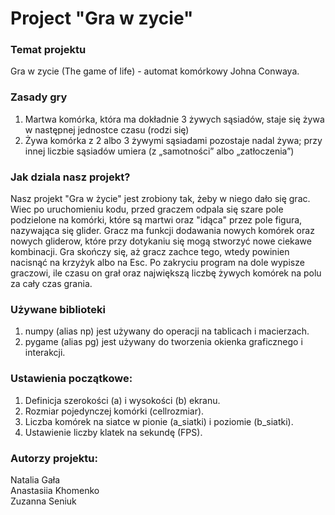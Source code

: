 # Project "Gra w zycie"
### Temat projektu
Gra w zycie (The game of life) - automat komórkowy Johna Conwaya.
### Zasady gry
1. Martwa komórka, która ma dokładnie 3 żywych sąsiadów, staje się żywa w następnej jednostce czasu (rodzi się)  
2. Żywa komórka z 2 albo 3 żywymi sąsiadami pozostaje nadal żywa; przy innej liczbie sąsiadów umiera (z „samotności” albo „zatłoczenia”)
### Jak dziala nasz projekt?
Nasz projekt "Gra w życie" jest zrobiony tak, żeby w niego dało się grac. Wiec po uruchomieniu kodu, przed graczem odpala się szare pole podzielone na komórki, które są martwi oraz "idąca" przez pole figura, nazywająca się glider. Gracz ma funkcji dodawania nowych komórek oraz nowych gliderow, które przy dotykaniu się mogą stworzyć nowe ciekawe kombinacji. Gra skończy się, aż gracz zachce tego, wtedy powinien nacisnąć na krzyżyk albo na Esc. Po zakryciu program na dole wypisze graczowi, ile czasu on grał oraz największą liczbę żywych komórek na polu za cały czas grania.
### Używane biblioteki
1. numpy (alias np) jest używany do operacji na tablicach i macierzach.
2. pygame (alias pg) jest używany do tworzenia okienka graficznego i interakcji.
### Ustawienia początkowe:
1. Definicja szerokości (a) i wysokości (b) ekranu.
2. Rozmiar pojedynczej komórki (cellrozmiar).
3. Liczba komórek na siatce w pionie (a_siatki) i poziomie (b_siatki).
4. Ustawienie liczby klatek na sekundę (FPS).
### Autorzy projektu:
Natalia Gała  
Anastasiia Khomenko  
Zuzanna Seniuk  
